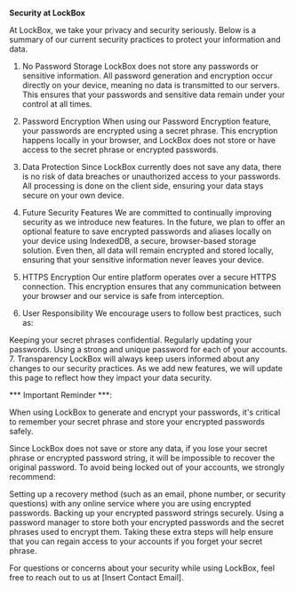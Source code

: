 **Security at LockBox**

At LockBox, we take your privacy and security seriously. Below is a summary of our current security practices to protect your information and data.

1. No Password Storage
LockBox does not store any passwords or sensitive information. All password generation and encryption occur directly on your device, meaning no data is transmitted to our servers. This ensures that your passwords and sensitive data remain under your control at all times.

2. Password Encryption
When using our Password Encryption feature, your passwords are encrypted using a secret phrase. This encryption happens locally in your browser, and LockBox does not store or have access to the secret phrase or encrypted passwords.

3. Data Protection
Since LockBox currently does not save any data, there is no risk of data breaches or unauthorized access to your passwords. All processing is done on the client side, ensuring your data stays secure on your own device.

4. Future Security Features
We are committed to continually improving security as we introduce new features. In the future, we plan to offer an optional feature to save encrypted passwords and aliases locally on your device using IndexedDB, a secure, browser-based storage solution. Even then, all data will remain encrypted and stored locally, ensuring that your sensitive information never leaves your device.

5. HTTPS Encryption
Our entire platform operates over a secure HTTPS connection. This encryption ensures that any communication between your browser and our service is safe from interception.

6. User Responsibility
We encourage users to follow best practices, such as:

Keeping your secret phrases confidential.
Regularly updating your passwords.
Using a strong and unique password for each of your accounts.
7. Transparency
LockBox will always keep users informed about any changes to our security practices. As we add new features, we will update this page to reflect how they impact your data security.


*** Important Reminder ***:

When using LockBox to generate and encrypt your passwords, it's critical to remember your secret phrase and store your encrypted passwords safely.

Since LockBox does not save or store any data, if you lose your secret phrase or encrypted password string, it will be impossible to recover the original password. To avoid being locked out of your accounts, we strongly recommend:

Setting up a recovery method (such as an email, phone number, or security questions) with any online service where you are using encrypted passwords.
Backing up your encrypted password strings securely.
Using a password manager to store both your encrypted passwords and the secret phrases used to encrypt them.
Taking these extra steps will help ensure that you can regain access to your accounts if you forget your secret phrase.

For questions or concerns about your security while using LockBox, feel free to reach out to us at [Insert Contact Email].